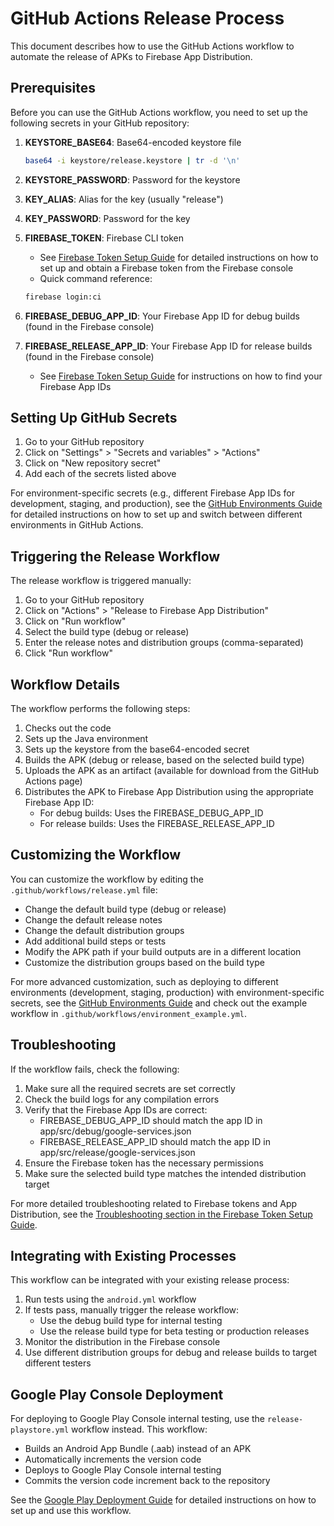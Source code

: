 # GitHub Actions Release Process

This document describes how to use the GitHub Actions workflow to automate the release of APKs to Firebase App Distribution.

## Prerequisites

Before you can use the GitHub Actions workflow, you need to set up the following secrets in your GitHub repository:

1. **KEYSTORE_BASE64**: Base64-encoded keystore file
   ```bash
   base64 -i keystore/release.keystore | tr -d '\n'
   ```

2. **KEYSTORE_PASSWORD**: Password for the keystore
3. **KEY_ALIAS**: Alias for the key (usually "release")
4. **KEY_PASSWORD**: Password for the key
5. **FIREBASE_TOKEN**: Firebase CLI token
   - See [Firebase Token Setup Guide](FIREBASE_TOKEN_SETUP.md) for detailed instructions on how to set up and obtain a Firebase token from the Firebase console
   - Quick command reference:
   ```bash
   firebase login:ci
   ```

6. **FIREBASE_DEBUG_APP_ID**: Your Firebase App ID for debug builds (found in the Firebase console)
7. **FIREBASE_RELEASE_APP_ID**: Your Firebase App ID for release builds (found in the Firebase console)
   - See [Firebase Token Setup Guide](FIREBASE_TOKEN_SETUP.md#setting-up-firebase-app-ids) for instructions on how to find your Firebase App IDs

## Setting Up GitHub Secrets

1. Go to your GitHub repository
2. Click on "Settings" > "Secrets and variables" > "Actions"
3. Click on "New repository secret"
4. Add each of the secrets listed above

For environment-specific secrets (e.g., different Firebase App IDs for development, staging, and production), see the [GitHub Environments Guide](GITHUB_ENVIRONMENTS_GUIDE.md) for detailed instructions on how to set up and switch between different environments in GitHub Actions.

## Triggering the Release Workflow

The release workflow is triggered manually:

1. Go to your GitHub repository
2. Click on "Actions" > "Release to Firebase App Distribution"
3. Click on "Run workflow"
4. Select the build type (debug or release)
5. Enter the release notes and distribution groups (comma-separated)
6. Click "Run workflow"

## Workflow Details

The workflow performs the following steps:

1. Checks out the code
2. Sets up the Java environment
3. Sets up the keystore from the base64-encoded secret
4. Builds the APK (debug or release, based on the selected build type)
5. Uploads the APK as an artifact (available for download from the GitHub Actions page)
6. Distributes the APK to Firebase App Distribution using the appropriate Firebase App ID:
   - For debug builds: Uses the FIREBASE_DEBUG_APP_ID
   - For release builds: Uses the FIREBASE_RELEASE_APP_ID

## Customizing the Workflow

You can customize the workflow by editing the `.github/workflows/release.yml` file:

- Change the default build type (debug or release)
- Change the default release notes
- Change the default distribution groups
- Add additional build steps or tests
- Modify the APK path if your build outputs are in a different location
- Customize the distribution groups based on the build type

For more advanced customization, such as deploying to different environments (development, staging, production) with environment-specific secrets, see the [GitHub Environments Guide](GITHUB_ENVIRONMENTS_GUIDE.md) and check out the example workflow in `.github/workflows/environment_example.yml`.

## Troubleshooting

If the workflow fails, check the following:

1. Make sure all the required secrets are set correctly
2. Check the build logs for any compilation errors
3. Verify that the Firebase App IDs are correct:
   - FIREBASE_DEBUG_APP_ID should match the app ID in app/src/debug/google-services.json
   - FIREBASE_RELEASE_APP_ID should match the app ID in app/src/release/google-services.json
4. Ensure the Firebase token has the necessary permissions
5. Make sure the selected build type matches the intended distribution target

For more detailed troubleshooting related to Firebase tokens and App Distribution, see the [Troubleshooting section in the Firebase Token Setup Guide](FIREBASE_TOKEN_SETUP.md#troubleshooting).

## Integrating with Existing Processes

This workflow can be integrated with your existing release process:

1. Run tests using the `android.yml` workflow
2. If tests pass, manually trigger the release workflow:
   - Use the debug build type for internal testing
   - Use the release build type for beta testing or production releases
3. Monitor the distribution in the Firebase console
4. Use different distribution groups for debug and release builds to target different testers

## Google Play Console Deployment

For deploying to Google Play Console internal testing, use the `release-playstore.yml` workflow instead. This workflow:

- Builds an Android App Bundle (.aab) instead of an APK
- Automatically increments the version code
- Deploys to Google Play Console internal testing
- Commits the version code increment back to the repository

See the [Google Play Deployment Guide](GOOGLE_PLAY_DEPLOYMENT.md) for detailed instructions on how to set up and use this workflow.
